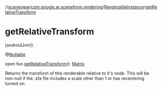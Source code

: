 //[sceneview](../../../index.md)/[com.google.ar.sceneform.rendering](../index.md)/[RenderableInstance](index.md)/[getRelativeTransform](get-relative-transform.md)

# getRelativeTransform

[androidJvm]\

@[Nullable](https://developer.android.com/reference/kotlin/androidx/annotation/Nullable.html)

open fun [getRelativeTransform](get-relative-transform.md)(): [Matrix](../../com.google.ar.sceneform.math/-matrix/index.md)

Returns the transform of this renderable relative to it's node. This will be non-null if the .sfa file includes a scale other than 1 or has recentering turned on.
